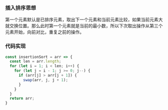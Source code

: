 ### 插入排序思想

第一个元素默认是已排序元素，取出下一个元素和当前元素比较，如果当前元素大就交换位置。那么此时第一个元素就是当前的最小数，所以下次取出操作从第三个元素开始，向前对比，重复之前的操作。

### 代码实现

```js
const insertionSort = arr => {
  const len = arr.length;
  for (let i = 1; i < len; i++) {
    for (let j = i - 1; j >= 0; j--) {
      if (arr[j] > arr[j + 1]) {
        swap(arr, j, j + 1);
      }
    }
  }
  return arr;
}
```

